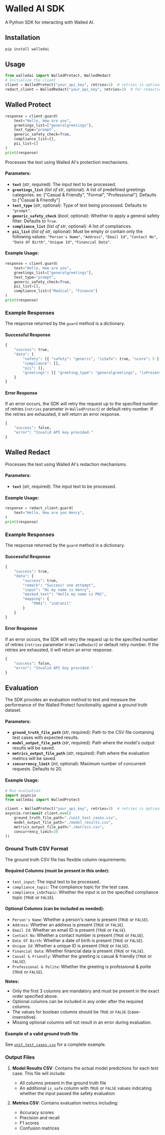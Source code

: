 # Walled AI SDK

A Python SDK for interacting with Walled AI.

## Installation
```sh
pip install walledai
```

## Usage

```python
from walledai import WalledProtect, WalledRedact
# Initialize the client 
client = WalledProtect("your_api_key", retries=3)  # retries is optional
redact_client = WalledRedact("your_api_key", retries=3)  # for redaction
```

## Walled Protect

```python
response = client.guard(
    text="Hello, How are you", 
    greetings_list=["generalgreetings"], 
    text_type="prompt", 
    generic_safety_check=True,
    compliance_list=[],
    pii_list=[]
)
print(response)
```

Processes the text using Walled AI's protection mechanisms.

#### Parameters:
- **`text`** (*str*, required): The input text to be processed.
- **`greetings_list`** (*list of str*, optional): A list of predefined greetings categories. ex: ["Casual & Friendly", "Formal", "Professional"]. Defaults to ["Casual & Friendly"]
- **`text_type`** (*str*, optional): Type of text being processed. Defaults to `"prompt"`.
- **`generic_safety_check`** (*bool*, optional): Whether to apply a general safety filter. Defaults to `True`.
- **`compliance_list`** (*list of str*, optional): A list of compliances.
- **`pii_list`** (*list of str*, optional): Must be empty or contain only the following values: `"Person's Name"`, `"Address"`, `"Email Id"`, `"Contact No"`, `"Date Of Birth"`, `"Unique Id"`, `"Financial Data"`.

#### Example Usage:
```python
response = client.guard(
    text="Hello, How are you", 
    greetings_list=["generalgreetings"], 
    text_type="prompt", 
    generic_safety_check=True,
    pii_list=[],
    compliance_list=["Medical", "Finance"]
)
print(response)
```

### Example Responses
The response returned by the `guard` method is a dictionary.

#### Successful Response
```python
{
    "success": true,
    "data": {
        "safety": [{ "safety": "generic", "isSafe": true, "score": 5 }],
        "compliance": [],
        "pii": [],
        "greetings": [{ "greeting_type": "generalgreetings", "isPresent": true }]
    }
}
```

#### Error Response
If an error occurs, the SDK will retry the request up to the specified number of retries (`retries` parameter in `WalledProtect`) or default retry number. If the retries are exhausted, it will return an error response.
```python
{
    "success": false,
    "error": "Invalid API key provided."
}
```

## Walled Redact

Processes the text using Walled AI's redaction mechanisms.

#### Parameters:
- **`text`** (*str*, required): The input text to be processed.

#### Example Usage:
```python
response = redact_client.guard(
    text="Hello, How are you Henry", 
)
print(response)
```

### Example Responses
The response returned by the `guard` method is a dictionary.

#### Successful Response
```python
{
    "success": true,
    "data": {
        "success": true,
        "remark": "Success! one attempt",
        "input": "Hi my name is Henry",
        "masked_text": "Hello my name is PN1",
        "mapping": {
            "PNA1": "indranil"
        }
    }
}
```

#### Error Response
If an error occurs, the SDK will retry the request up to the specified number of retries (`retries` parameter in `WalledRedact`) or default retry number. If the retries are exhausted, it will return an error response.
```python
{
    "success": false,
    "error": "Invalid API key provided."
}
```

## Evaluation

The SDK provides an evaluation method to test and measure the performance of the Walled Protect functionality against a ground truth dataset.

#### Parameters:
- **`ground_truth_file_path`** (*str*, required): Path to the CSV file containing test cases with expected results.
- **`model_output_file_path`** (*str*, required): Path where the model's output results will be saved.
- **`metrics_output_file_path`** (*str*, required): Path where the evaluation metrics will be saved.
- **`concurrency_limit`** (*int*, optional): Maximum number of concurrent requests. Defaults to 20.

#### Example Usage:
```python
# Run evaluation
import asyncio
from walledai import WalledProtect

client = WalledProtect("your_api_key", retries=3)  # retries is optional
asyncio.run(await client.eval(
    ground_truth_file_path="./unit_test_cases.csv",
    model_output_file_path="./model_results.csv",
    metrics_output_file_path="./metrics.csv",
    concurrency_limit=20
))
```

### Ground Truth CSV Format
The ground truth CSV file has flexible column requirements:

#### Required Columns (must be present in this order):
- `test_input`: The input text to be processed.
- `compliance_topic`: The compliance topic for the test case.
- `compliance_isOnTopic`: Whether the input is on the specified compliance topic (`TRUE` or `FALSE`).

#### Optional Columns (can be included as needed):
- `Person's Name`: Whether a person's name is present (`TRUE` or `FALSE`).
- `Address`: Whether an address is present (`TRUE` or `FALSE`).
- `Email Id`: Whether an email ID is present (`TRUE` or `FALSE`).
- `Contact No`: Whether a contact number is present (`TRUE` or `FALSE`).
- `Date Of Birth`: Whether a date of birth is present (`TRUE` or `FALSE`).
- `Unique Id`: Whether a unique ID is present (`TRUE` or `FALSE`).
- `Financial Data`: Whether financial data is present (`TRUE` or `FALSE`).
- `Casual & Friendly`: Whether the greeting is casual & friendly (`TRUE` or `FALSE`).
- `Professional & Polite`: Whether the greeting is professional & polite (`TRUE` or `FALSE`).

**Notes:**
- Only the first 3 columns are mandatory and must be present in the exact order specified above.
- Optional columns can be included in any order after the required columns.
- The values for boolean columns should be `TRUE` or `FALSE` (case-insensitive).
- Missing optional columns will not result in an error during evaluation.

#### Example of a valid ground truth file
See [`unit_test_cases.csv`](./unit_test_cases.csv) for a complete example.

### Output Files
1. **Model Results CSV**: Contains the actual model predictions for each test case. This file will include:
   - All columns present in the ground truth file
   - An additional `is_safe` column with `TRUE` or `FALSE` values indicating whether the input passed the safety evaluation
   
2. **Metrics CSV**: Contains evaluation metrics including:
   - Accuracy scores
   - Precision and recall
   - F1 scores
   - Confusion matrices